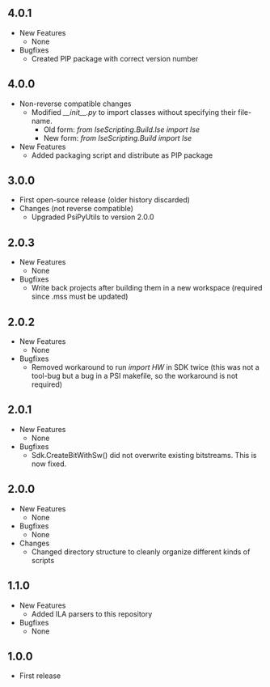 ## 4.0.1
* New Features
  * None
* Bugfixes
  * Created PIP package with correct version number

## 4.0.0
* Non-reverse compatible changes
  * Modified *\_\_init\_\_.py* to import classes without specifying their file-name.
    * Old form: *from IseScripting.Build.Ise import Ise*
    * New form: *from IseScripting.Build import Ise*
* New Features
  * Added packaging script and distribute as PIP package

## 3.0.0
* First open-source release (older history discarded)
* Changes (not reverse compatible)
  * Upgraded PsiPyUtils to version 2.0.0

## 2.0.3
* New Features
  * None
* Bugfixes
  * Write back projects after building them in a new workspace (required since .mss must be updated)

## 2.0.2
* New Features
  * None
* Bugfixes
  * Removed workaround to run *import HW* in SDK twice (this was not a tool-bug but a bug in a PSI makefile, so the workaround is not required)

## 2.0.1
* New Features
  * None
* Bugfixes
  * Sdk.CreateBitWithSw() did not overwrite existing bitstreams. This is now fixed.

## 2.0.0
* New Features
  * None
* Bugfixes
  * None
* Changes
  * Changed directory structure to cleanly organize different kinds of scripts

## 1.1.0
* New Features
  * Added ILA parsers to this repository
* Bugfixes
  * None

## 1.0.0
* First release